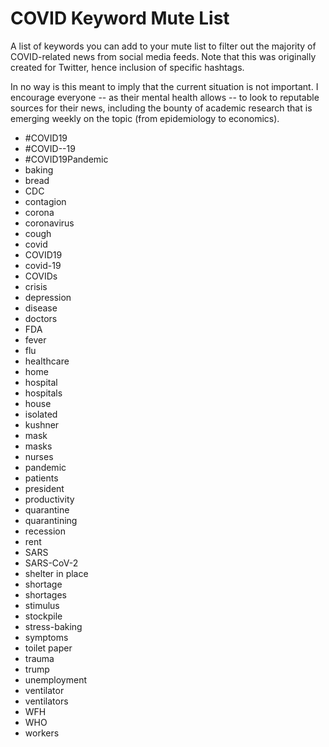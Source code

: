 # COVID Keyword Mute List
A list of keywords you can add to your mute list to filter out the majority of COVID-related news from social media feeds. Note that this was originally created for Twitter, hence inclusion of specific hashtags. 

In no way is this meant to imply that the current situation is not important. I encourage everyone -- as their mental health allows -- to look to reputable sources for their news, including the bounty of academic research that is emerging weekly on the topic (from epidemiology to economics).

* #COVID19
* #COVID--19
* #COVID19Pandemic
* baking
* bread
* CDC
* contagion
* corona
* coronavirus
* cough
* covid
* COVID19
* covid-19
* COVIDs
* crisis
* depression
* disease
* doctors
* FDA
* fever
* flu
* healthcare
* home
* hospital
* hospitals
* house
* isolated
* kushner
* mask
* masks
* nurses
* pandemic
* patients
* president
* productivity
* quarantine
* quarantining
* recession
* rent
* SARS
* SARS-CoV-2
* shelter in place
* shortage
* shortages
* stimulus
* stockpile
* stress-baking
* symptoms
* toilet paper
* trauma
* trump
* unemployment
* ventilator
* ventilators
* WFH
* WHO
* workers
